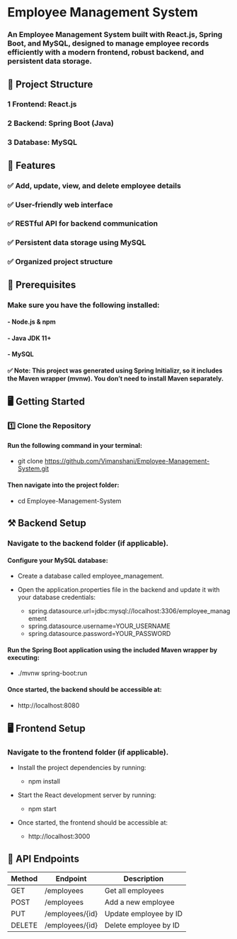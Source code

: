 # Employee Management System
###   An Employee Management System built with React.js, Spring Boot, and MySQL, designed to manage employee records efficiently with a modern frontend, robust backend,       and persistent data storage.


## 📂 Project Structure
  ### 1  Frontend: React.js
  
  ### 2  Backend: Spring Boot (Java)
  
  ### 3  Database: MySQL


## 🚀 Features
###   ✅ Add, update, view, and delete employee details
###   ✅ User-friendly web interface
###   ✅ RESTful API for backend communication
###   ✅ Persistent data storage using MySQL
###   ✅ Organized project structure


## 📑 Prerequisites
### Make sure you have the following installed:
####  - Node.js & npm
####  - Java JDK 11+
####  - MySQL

#### ✅ Note: This project was generated using Spring Initializr, so it includes the Maven wrapper (mvnw). You don’t need to install Maven separately.

## 🖥️ Getting Started
### 1️⃣ Clone the Repository
#### Run the following command in your terminal:
* git clone https://github.com/Vimanshani/Employee-Management-System.git
#### Then navigate into the project folder:
* cd Employee-Management-System

## ⚒️ Backend Setup
### Navigate to the backend folder (if applicable). 
####  Configure your MySQL database:
* Create a database called employee_management.

* Open the application.properties file in the backend and update it with your database credentials:
  + spring.datasource.url=jdbc:mysql://localhost:3306/employee_management
  + spring.datasource.username=YOUR_USERNAME
  + spring.datasource.password=YOUR_PASSWORD

#### Run the Spring Boot application using the included Maven wrapper by executing:
* ./mvnw spring-boot:run

#### Once started, the backend should be accessible at:
* http://localhost:8080

## 🖥️ Frontend Setup
### Navigate to the frontend folder (if applicable).

* Install the project dependencies by running:
  + npm install

* Start the React development server by running:
  + npm start

* Once started, the frontend should be accessible at:
  + http://localhost:3000

## 📄 API Endpoints
 | Method |    Endpoint     |     Description        |
 |--------|-----------------|------------------------|
 |GET     |   /employees    | Get all employees      |
 |POST    |   /employees    | Add a new employee     |
 |PUT     | /employees/{id} | Update employee by ID  |
 |DELETE  | /employees/{id} | Delete employee by ID  |




